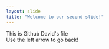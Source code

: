 ```yaml
---
layout: slide
title: "Welcome to our second slide!"
---
```

This is Github David's file  
Use the left arrow to go back!